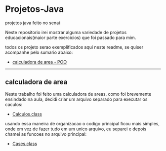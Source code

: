 # Projetos-Java
projetos java feito no senai

Neste repositorio irei mostrar alguma variedade de projetos educacionais(maior parte exercicios) que foi passado para mim.

todos os projeto serao exemplificados aqui neste readme, se quiser acompanhe pelo sumario abaixo:

* [calculadora de area - POO](#calculadora-area)

***

<div id="calculadora-area"></div>

## calculadora de area
Neste trabalho foi feito uma calculadora de areas, como foi brevemente ensindado na aula, decidi criar um arquivo separado para
executar os caculos:
* [Calculos.class](calculadora/Calculos.class)

usando essa maneira de organizacao o codigo principal ficou mais simples, onde em vez de fazer tudo em um unico arquivo, eu separei
e depois chamei as funcoes no arquivo principal:
* [Cases.class](calculadora/Cases.class)



